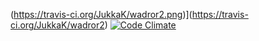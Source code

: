 (https://travis-ci.org/JukkaK/wadror2.png)](https://travis-ci.org/JukkaK/wadror2)
[![Code Climate](https://codeclimate.com/github/JukkaK/wadror2.png)](https://codeclimate.com/github/JukkaK/wadror2)
